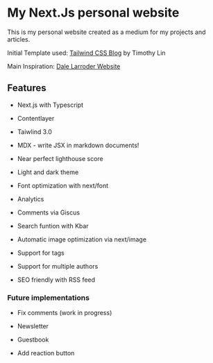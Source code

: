 <h1>My Next.Js personal website</h1>

This is my personal website created as a medium for my projects and articles.

Initial Template used: <a href="https://vercel.com/templates/next.js/tailwind-css-starter-blog">Tailwind CSS Blog</a> by Timothy Lin

Main Inspiration: <a href="https://www.dalelarroder.com/">Dale Larroder Website</a>

<h2>Features</h2>

- Next.js with Typescript
  
- Contentlayer
  
- Taiwlind 3.0
  
- MDX - write JSX in markdown documents!
  
- Near perfect lighthouse score
  
- Light and dark theme
  
- Font optimization with next/font
  
- Analytics
  
- Comments via Giscus
  
- Search funtion with Kbar
  
- Automatic image optimization via next/image
  
- Support for tags
  
- Support for multiple authors
  
- SEO friendly with RSS feed

<h3>Future implementations</h3>

- Fix comments (work in progress)
  
- Newsletter
  
- Guestbook
  
- Add reaction button


